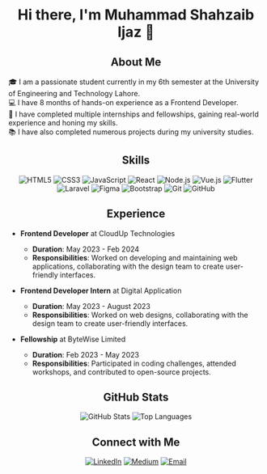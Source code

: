 # <h1 align="center">Hi there, I'm Muhammad Shahzaib Ijaz 👋</h1>


## <h2 align="center">About Me</h2>

🎓 I am a passionate student currently in my 6th semester at the University of Engineering and Technology Lahore.  
💻 I have 8 months of hands-on experience as a Frontend Developer.  
🌟 I have completed multiple internships and fellowships, gaining real-world experience and honing my skills.  
📚 I have also completed numerous projects during my university studies.

## <h2 align="center">Skills</h2>

<p align="center">
  <img src="https://img.shields.io/badge/HTML5-%23E34F26.svg?style=for-the-badge&logo=html5&logoColor=white" alt="HTML5">
  <img src="https://img.shields.io/badge/CSS3-%231572B6.svg?style=for-the-badge&logo=css3&logoColor=white" alt="CSS3">
  <img src="https://img.shields.io/badge/JavaScript-%23F7DF1E.svg?style=for-the-badge&logo=javascript&logoColor=black" alt="JavaScript">
  <img src="https://img.shields.io/badge/React-%2361DAFB.svg?style=for-the-badge&logo=react&logoColor=black" alt="React">
  <img src="https://img.shields.io/badge/Node.js-%23339933.svg?style=for-the-badge&logo=nodedotjs&logoColor=white" alt="Node.js">
  <img src="https://img.shields.io/badge/Vue.js-%234FC08D.svg?style=for-the-badge&logo=vue.js&logoColor=white" alt="Vue.js">
  <img src="https://img.shields.io/badge/Flutter-%2302569B.svg?style=for-the-badge&logo=flutter&logoColor=white" alt="Flutter">
  <img src="https://img.shields.io/badge/Laravel-%23FF2D20.svg?style=for-the-badge&logo=laravel&logoColor=white" alt="Laravel">
  <img src="https://img.shields.io/badge/Figma-%23F24E1E.svg?style=for-the-badge&logo=figma&logoColor=white" alt="Figma">
  <img src="https://img.shields.io/badge/Bootstrap-%23563D7C.svg?style=for-the-badge&logo=bootstrap&logoColor=white" alt="Bootstrap">
  <img src="https://img.shields.io/badge/Git-%23F05033.svg?style=for-the-badge&logo=git&logoColor=white" alt="Git">
  <img src="https://img.shields.io/badge/GitHub-%23181717.svg?style=for-the-badge&logo=github&logoColor=white" alt="GitHub">
</p>


## <h2 align="center">Experience</h2>

- **Frontend Developer** at CloudUp Technologies
  - **Duration**: May 2023 - Feb 2024
  - **Responsibilities**: Worked on developing and maintaining web applications, collaborating with the design team to create user-friendly interfaces.

- **Frontend Developer Intern** at Digital Application
  - **Duration**: May 2023 - August 2023
  - **Responsibilities**: Worked on web designs, collaborating with the design team to create user-friendly interfaces.

- **Fellowship** at ByteWise Limited
  - **Duration**: Feb 2023 - May 2023
  - **Responsibilities**: Participated in coding challenges, attended workshops, and contributed to open-source projects.

## <h2 align="center">GitHub Stats</h2>

<p align="center">
  <img src="https://github-readme-stats.vercel.app/api?username=Muhammad-ShahzaibIjaz&show_icons=true&theme=radical" alt="GitHub Stats">
  <img src="https://github-readme-stats.vercel.app/api/top-langs/?username=Muhammad-ShahzaibIjaz&layout=compact&theme=radical" alt="Top Languages">
</p>

## <h2 align="center">Connect with Me</h2>

<p align="center">
  <a href="https://linkedin.com/in/muhammadshahzaibijaz"><img src="https://img.shields.io/badge/LinkedIn-%230077B5.svg?style=for-the-badge&logo=linkedin&logoColor=white" alt="LinkedIn"></a>
  <a href="https://medium.com/@muhammadshahzaibijaz34"><img src="https://img.shields.io/badge/Medium-%2312100E.svg?style=for-the-badge&logo=medium&logoColor=white" alt="Medium"></a>
  <a href="mailto:muhammadshahzaibijaz34@gmail.com"><img src="https://img.shields.io/badge/Email-%23D14836.svg?style=for-the-badge&logo=gmail&logoColor=white" alt="Email"></a>
</p>
